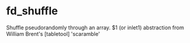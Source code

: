 # fd_shuffle 



 

 

Shuffle pseudorandomly through an array. $1 (or inlet1)
abstraction from William Brent's [tabletool] 'scaramble'


 
